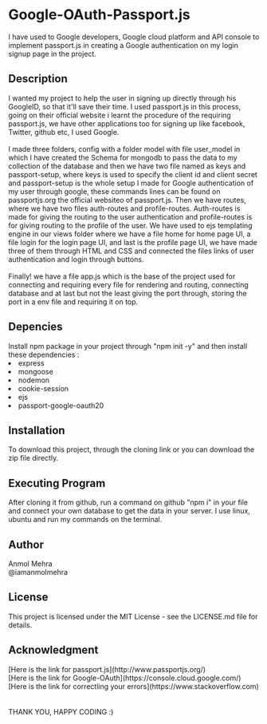 <h1>Google-OAuth-Passport.js</h1>
<p>I have used to Google developers, Google cloud platform and API console to implement passport.js in creating a Google authentication on my login signup
page in the project.</p>

<h2>Description</h2>
I wanted my project to help the user in signing up directly through his GoogleID, so that it'll save their time. I used passport.js in this process, 
going on their official website i learnt the procedure of the requiring passport.js, we have other applications too for signing up like facebook,
Twitter, github etc, I used Google.
<br></br>
I made three folders, config with a folder model with file user_model in which I have created the Schema for mongodb to pass the data to my collection 
of the database and then we have two file named as keys and passport-setup, where keys is used to specify the client id and client secret and passport-setup 
is the whole setup I made for Google authentication of my user through google, these commands lines can be found on passportjs.org the official websiteo of
passport.js. Then we have routes, where we have two files auth-routes and profile-routes. Auth-routes is made for giving the routing to the user 
authentication and profile-routes is for giving routing to the profile of the user. We have used to ejs templating engine in our views folder where we 
have a file home for home page UI, a file login for the login page UI, and last is the profile page UI, we have made three of them through HTML and CSS and 
connected the files links of user authentication and login through buttons. 
<br></br>
Finally! we have a file app.js which is the base of the project used for connecting and requiring every file for rendering and routing, connecting 
database and at last but not the least giving the port through, storing the port in a env file and requiring it on top.

<h2>Depencies</h2>
Install npm package in your project through "npm init -y" and then install these dependencies :
<li>express</li>
<li>mongoose</li>
<li>nodemon</li>
<li>cookie-session</li>
<li>ejs</li>
<li>passport-google-oauth20</li>

<h2>Installation</h2>
To download this project, through the cloning link or you can download the zip file directly.

<h2>Executing Program</h2>
After cloning it from github, run a command on github "npm i" in your file and connect your own database to get the data in your server.
I use linux, ubuntu and run my commands on the terminal.

<h2>Author</h2>
Anmol Mehra<br>
@iamanmolmehra

<h2>License</h2>
<p>This project is licensed under the MIT License - see the LICENSE.md file for details.</p>

<h2>Acknowledgment</h2>
[Here is the link for passport.js](http://www.passportjs.org/)<br>
[Here is the link for Google-OAuth](https://console.cloud.google.com/)<br>
[Here is the link for correctling your errors](https://www.stackoverflow.com)<br>
<br></br>
THANK YOU, HAPPY CODING :)
